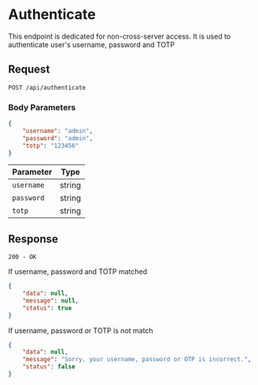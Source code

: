 # Authenticate

This endpoint is dedicated for non-cross-server access. It is used to authenticate user's username, password and TOTP

## Request

`POST /api/authenticate`

### Body Parameters

```json
{
    "username": "admin",
    "password": "admin",
    "totp": "123456"
}
```

| Parameter  | Type   |   
|------------|--------|   
| `username` | string |   
| `password` | string |   
| `totp`     | string |   


## Response

`200 - OK`

If username, password and TOTP matched

```json
{
    "data": null,
    "message": null,
    "status": true
}
```

If username, password or TOTP is not match

```json
{
    "data": null,
    "message": "Sorry, your username, password or OTP is incorrect.",
    "status": false
}
```